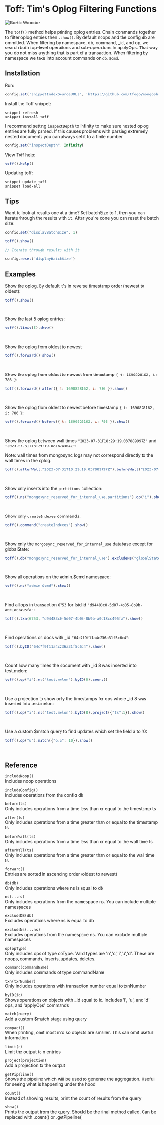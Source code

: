 # Toff: Tim's Oplog Filtering Functions

![Bertie Wooster](bertie.gif)

The `toff()` method helps printing oplog entries. Chain commands together to filter oplog entries then `.show()`. By default noops and the config db are ommitted. When filtering by namespace, db, command, _id, and op, we search both top-level operations and sub-operations in applyOps. That way you do not miss anything that is part of a transaction. When filtering by namespace we take into account commands on `db.$cmd`.

## Installation

Run:

```js
config.set('snippetIndexSourceURLs', 'https://github.com/tfogo/mongosh-snippets/raw/main/index.bson.br;' + config.get('snippetIndexSourceURLs'))
```

Install the Toff snippet:

```
snippet refresh
snippet install toff
```

I recommend setting `inspectDepth` to Infinity to make sure nested oplog entries are fully parsed. If this causes problems with parsing extremely nested documents you can always set it to a finite number. 

```js
config.set("inspectDepth", Infinity)
```

View Toff help:

```js
toff().help()
```

Updating toff:

```
snippet update toff
snippet load-all
```

## Tips

Want to look at results one at a time? Set batchSize to 1, then you can iterate through the results with `it`. After you're done you can reset the batch size:

```js
config.set("displayBatchSize", 1)

toff().show()

// Iterate through results with it

config.reset("displayBatchSize")
```

## Examples

Show the oplog. By default it's in reverse timestamp order (newest to oldest):
```js
toff().show()
```
<br />

Show the last 5 oplog entries:
```js
toff().limit(5).show()
```
<br />

Show the oplog from oldest to newest:
```js
toff().forward().show()
```
<br />

Show the oplog from oldest to newest from timestamp `{ t: 1690828162, i: 786 }`:
```js
toff().forward().after({ t: 1690828162, i: 786 }).show()
```
<br />

Show the oplog from oldest to newest before timestamp `{ t: 1690828162, i: 786 }`:
```js
toff().forward().before({ t: 1690828162, i: 786 }).show()
```
<br />

Show the oplog between wall times `"2023-07-31T18:29:19.037889997Z"` and `"2023-07-31T18:29:19.081624304Z"`:

Note: wall times from mongosync logs may not correspond directly to the wall times in the oplog.
```js
toff().afterWall("2023-07-31T18:29:19.037889997Z").beforeWall("2023-07-31T18:29:19.081624304Z").show()
```
<br />

Show only inserts into the `partitions` collection:
```js
toff().ns("mongosync_reserved_for_internal_use.partitions").op("i").show()
```
<br />

Show only `createIndexes` commands:
```js
toff().command("createIndexes").show()
```
<br />

Show only the `mongosync_reserved_for_internal_use` database except for globalState:
```js
toff().db("mongosync_reserved_for_internal_use").excludeNs("globalState").show()
```
<br />

Show all operations on the admin.$cmd namespace:
```js
toff().ns("admin.$cmd").show()
```
<br />

Find all ops in transaction `6753` for lsid.id `"d94483c0-5d07-4b05-8b9b-a0c18cc495fa"`:
```js
toff().txn(6753, "d94483c0-5d07-4b05-8b9b-a0c18cc495fa").show()
```
<br />

Find operations on docs with _id `"64c7f9f11a4c236a31f5c6c4"`:
```js
toff().byID("64c7f9f11a4c236a31f5c6c4").show()
```
<br />

Count how many times the document with _id 8 was inserted into test.melon:
```js
toff().op("i").ns("test.melon").byID(8).count()
```
<br />

Use a projection to show only the timestamps for ops where _id 8 was inserted into test.melon:
```js
toff().op("i").ns("test.melon").byID(8).project({"ts":1}).show()
```
<br />


Use a custom $match query to find updates which set the field a to 10:
```js
toff().op("u").match({"o.a": 10}).show()
```
<br />

## Reference

`includeNoop()`           
Includes noop operations
<br />
 
`includeConfig()`         
Includes operations from the config db
<br />
 
`before(ts)`              
Only includes operations from a time less than or equal to the timestamp ts
<br />
 
`after(ts)`               
Only includes operations from a time greater than or equal to the timestamp ts
<br />
 
`beforeWall(ts)`          
Only includes operations from a time less than or equal to the wall time ts
<br />
 
`afterWall(ts)`           
Only includes operations from a time greater than or equal to the wall time ts
<br />
 
`forward()`               
Entries are sorted in ascending order (oldest to newest)
<br />
 
`db(db)`                  
Only includes operations where ns is equal to db
<br />
 
`ns(...ns)`               
Only includes operations from the namespace ns. You can include multiple namespaces
<br />
 
`excludeDB(db)`           
Excludes operations where ns is equal to db
<br />
 
`excludeNs(...ns)`        
Excludes operations from the namespace ns. You can exclude multiple namespaces
<br />
 
`op(opType)`              
Only includes ops of type opType. Valid types are 'n','c','i','u','d'. These are noops, commands, inserts, updates, deletes.
<br />
 
`command(commandName)`    
Only includes commands of type commandName
<br />
 
`txn(txnNumber)`          
Only includes operations with transaction number equal to txnNumber
<br />
 
`byID(id)`                
Shows operations on objects with _id equal to id. Includes 'i', 'u', and 'd' ops, and 'applyOps' commands
<br />
 
`match(query)`            
Add a custom $match stage using query
<br />
 
`compact()`               
When printing, omit most info so objects are smaller. This can omit useful information
<br />
 
`limit(n)`                
Limit the output to n entries
<br />
 
`project(projection)`     
Add a projection to the output
<br />
 
`getPipeline()`          
Shows the pipeline which will be used to generate the aggregation. Useful for seeing what is happening under the hood
<br />
 
`count()`                 
Instead of showing results, print the count of results from the query
<br />
 
`show()`                  
Prints the output from the query. Should be the final method called. Can be replaced with .count() or .getPipeline()
<br />
 